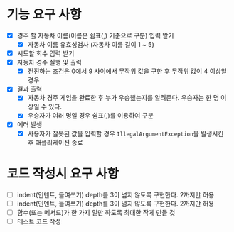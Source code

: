 # 기능 요구 사항
- [x] 경주 할 자동차 이름(이름은 쉼표(,) 기준으로 구분) 입력 받기
  - [x] 자동차 이름 유효성검사 (자동차 이름 길이 1 ~ 5)
- [x] 시도할 회수 입력 받기
- [x] 자동차 경주 실행 및 출력
  - [x] 전진하는 조건은 0에서 9 사이에서 무작위 값을 구한 후 무작위 값이 4 이상일 경우
- [x] 결과 출력
  - [x] 자동차 경주 게임을 완료한 후 누가 우승했는지를 알려준다. 우승자는 한 명 이상일 수 있다.
  - [x] 우승자가 여러 명일 경우 쉼표(,)를 이용하여 구분
- [x] 에러 발생
  - [x] 사용자가 잘못된 값을 입력할 경우 `IllegalArgumentException`을 발생시킨 후 애플리케이션 종료

# 코드 작성시 요구 사항
- [ ] indent(인덴트, 들여쓰기) depth를 3이 넘지 않도록 구현한다. 2까지만 허용
- [ ] indent(인덴트, 들여쓰기) depth를 3이 넘지 않도록 구현한다. 2까지만 허용
- [ ] 함수(또는 메서드)가 한 가지 일만 하도록 최대한 작게 만들 것
- [ ] 테스트 코드 작성